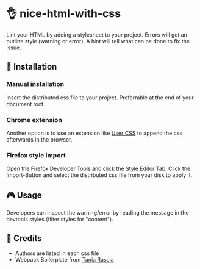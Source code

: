 # 👌 nice-html-with-css

Lint your HTML by adding a stylesheet to your project. Errors will get an outline style (warning or error). A hint will tell what can be done to fix the issue.

## 💾 Installation

### Manual installation

Insert the distributed css file to your project. Preferrable at the end of your document root.

### Chrome extension

Another option is to use an extension like [User CSS](https://chrome.google.com/webstore/detail/user-css/okpjlejfhacmgjkmknjhadmkdbcldfcb?hl=en) to append the css afterwards in the browser.

### Firefox style import

Open the Firefox Developer Tools and click the Style Editor Tab. Click the Import-Button and select the distributed css file from your disk to apply it.

## 🎮 Usage

Developers can inspect the warning/error by reading the message in the devtools styles (filter styles for "content").

## 👏 Credits

- Authors are listed in each css file
- Webpack Boilerplate from [Tania Rascia](https://github.com/taniarascia)
